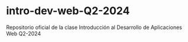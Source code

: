 # intro-dev-web-Q2-2024
Repositorio oficial de la clase Introducción al Desarrollo de Aplicaciones Web Q2-2024
